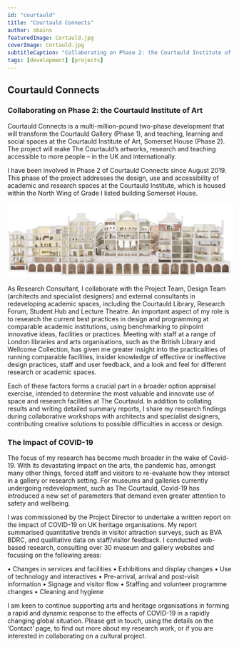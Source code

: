 ```yaml
---
id: "courtauld"
title: "Courtauld Connects"
author: obains
featuredImage: Cortauld.jpg
coverImage: Cortauld.jpg
subtitleCaption: "Collaborating on Phase 2: the Courtauld Institute of Art"
tags: [development] [projects]
---
```

## Courtauld Connects

### Collaborating on Phase 2: the Courtauld Institute of Art

Courtauld Connects is a multi-million-pound two-phase development that will transform the Courtauld Gallery (Phase 1), and teaching, learning and social spaces at the Courtauld Institute of Art, Somerset House (Phase 2). The project will make The Courtauld’s artworks, research and teaching accessible to more people – in the UK and internationally.

I have been involved in Phase 2 of Courtauld Connects since August 2019. This phase of the project addresses the design, use and accessibility of academic and research spaces at the Courtauld Institute, which is housed within the North Wing of Grade I listed building Somerset House.  

<img src="https://github.com/floraml/filehosting/blob/master/Courtauld%20pic.jpg" width="640"/>

As Research Consultant, I collaborate with the Project Team, Design Team (architects and specialist designers) and external consultants in redeveloping academic spaces, including the Courtauld Library, Research Forum, Student Hub and Lecture Theatre. An important aspect of my role is to research the current best practices in design and programming at comparable academic institutions, using benchmarking to pinpoint innovative ideas, facilities or practices. Meeting with staff at a range of London libraries and arts organisations, such as the British Library and Wellcome Collection, has given me greater insight into the practicalities of running comparable facilities, insider knowledge of effective or ineffective design practices, staff and user feedback, and a look and feel for different research or academic spaces.

Each of these factors forms a crucial part in a broader option appraisal exercise, intended to determine the most valuable and innovate use of space and research facilities at The Courtauld. In addition to collating results and writing detailed summary reports, I share my research findings during collaborative workshops with architects and specialist designers, contributing creative solutions to possible difficulties in access or design.

### The Impact of COVID-19 

The focus of my research has become much broader in the wake of Covid-19. With its devastating impact on the arts, the pandemic has, amongst many other things, forced staff and visitors to re-evaluate how they interact in a gallery or research setting. For museums and galleries currently undergoing redevelopment, such as The Courtauld, Covid-19 has introduced a new set of parameters that demand even greater attention to safety and wellbeing. 

I was commissioned by the Project Director to undertake a written report on the impact of COVID-19 on UK heritage organisations. My report summarised quantitative trends in visitor attraction surveys, such as BVA BDRC, and qualitative data on staff/visitor feedback. I conducted web-based research, consulting over 30 museum and gallery websites and focusing on the following areas:

•	Changes in services and facilities
•	Exhibitions and display changes
•	Use of technology and interactives
•	Pre-arrival, arrival and post-visit information
•	Signage and visitor flow
•	Staffing and volunteer programme changes
•	Cleaning and hygiene

I am keen to continue supporting arts and heritage organisations in forming a rapid and dynamic response to the effects of COVID-19 in a rapidly changing global situation. Please get in touch, using the details on the ‘Contact’ page, to find out more about my research work, or if you are interested in collaborating on a cultural project. 

